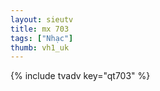 ```yaml
--- 
layout: sieutv
title: mx 703
tags: ["Nhạc"]
thumb: vh1_uk
---
```

{% include tvadv key="qt703" %} 
